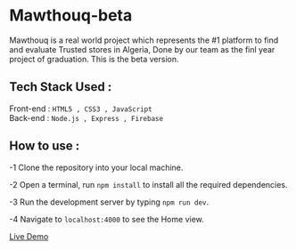 # Mawthouq-beta
Mawthouq is a real world project which represents the #1 platform to find and evaluate Trusted stores in Algeria, Done by our team as the finl year project of graduation. This is the beta version.

## Tech Stack Used :
Front-end : `HTML5 , CSS3 , JavaScript`  
Back-end : `Node.js , Express , Firebase`

## How to use :
-1 Clone the repository into your local machine.  

-2 Open a terminal, run `npm install` to install all the required dependencies.  

-3 Run the development server by typing `npm run dev`.  

-4 Navigate to `localhost:4000` to see the Home view.

[Live Demo](https://mawthouq-beta.monsef-noubadji.repl.co/)
